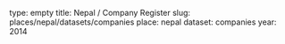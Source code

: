 type: empty
title: Nepal / Company Register
slug: places/nepal/datasets/companies
place: nepal
dataset: companies
year: 2014
